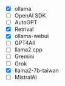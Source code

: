 * [X] ollama
* [ ] OpenAI SDK
* [ ] AutoGPT
* [X] Retrival
* [X] ollama-webui
* [ ] GPT4All
* [ ] llama2.cpp
* [ ] Gremini
* [ ] Grok
* [X] llama2-7b-taiwan
* [ ] MistralAI
